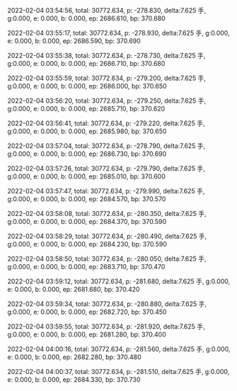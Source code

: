 2022-02-04 03:54:56, total: 30772.634, p: -278.830, delta:7.625 手, g:0.000, e: 0.000, b: 0.000, ep: 2686.610, bp: 370.680

2022-02-04 03:55:17, total: 30772.634, p: -278.930, delta:7.625 手, g:0.000, e: 0.000, b: 0.000, ep: 2686.590, bp: 370.690

2022-02-04 03:55:38, total: 30772.634, p: -278.730, delta:7.625 手, g:0.000, e: 0.000, b: 0.000, ep: 2686.710, bp: 370.680

2022-02-04 03:55:59, total: 30772.634, p: -279.200, delta:7.625 手, g:0.000, e: 0.000, b: 0.000, ep: 2686.000, bp: 370.650

2022-02-04 03:56:20, total: 30772.634, p: -279.250, delta:7.625 手, g:0.000, e: 0.000, b: 0.000, ep: 2685.710, bp: 370.620

2022-02-04 03:56:41, total: 30772.634, p: -279.220, delta:7.625 手, g:0.000, e: 0.000, b: 0.000, ep: 2685.980, bp: 370.650

2022-02-04 03:57:04, total: 30772.634, p: -278.790, delta:7.625 手, g:0.000, e: 0.000, b: 0.000, ep: 2686.730, bp: 370.690

2022-02-04 03:57:26, total: 30772.634, p: -279.790, delta:7.625 手, g:0.000, e: 0.000, b: 0.000, ep: 2685.010, bp: 370.600

2022-02-04 03:57:47, total: 30772.634, p: -279.990, delta:7.625 手, g:0.000, e: 0.000, b: 0.000, ep: 2684.570, bp: 370.570

2022-02-04 03:58:08, total: 30772.634, p: -280.350, delta:7.625 手, g:0.000, e: 0.000, b: 0.000, ep: 2684.370, bp: 370.590

2022-02-04 03:58:29, total: 30772.634, p: -280.490, delta:7.625 手, g:0.000, e: 0.000, b: 0.000, ep: 2684.230, bp: 370.590

2022-02-04 03:58:50, total: 30772.634, p: -280.050, delta:7.625 手, g:0.000, e: 0.000, b: 0.000, ep: 2683.710, bp: 370.470

2022-02-04 03:59:12, total: 30772.634, p: -281.680, delta:7.625 手, g:0.000, e: 0.000, b: 0.000, ep: 2681.680, bp: 370.420

2022-02-04 03:59:34, total: 30772.634, p: -280.880, delta:7.625 手, g:0.000, e: 0.000, b: 0.000, ep: 2682.720, bp: 370.450

2022-02-04 03:59:55, total: 30772.634, p: -281.920, delta:7.625 手, g:0.000, e: 0.000, b: 0.000, ep: 2681.280, bp: 370.400

2022-02-04 04:00:16, total: 30772.634, p: -281.560, delta:7.625 手, g:0.000, e: 0.000, b: 0.000, ep: 2682.280, bp: 370.480

2022-02-04 04:00:37, total: 30772.634, p: -281.510, delta:7.625 手, g:0.000, e: 0.000, b: 0.000, ep: 2684.330, bp: 370.730